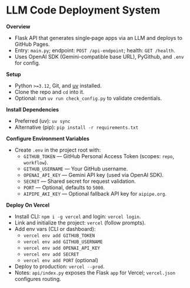 # LLM Code Deployment System

**Overview**
- Flask API that generates single‑page apps via an LLM and deploys to GitHub Pages.
- Entry: `main.py`; endpoint: `POST /api-endpoint`; health: `GET /health`.
- Uses OpenAI SDK (Gemini-compatible base URL), PyGithub, and `.env` for config.

**Setup**
- Python `>=3.12`, Git, and [uv](https://github.com/astral-sh/uv) installed.
- Clone the repo and `cd` into it.
- Optional: run `uv run check_config.py` to validate credentials.

**Install Dependencies**
- Preferred (uv): `uv sync`
- Alternative (pip): `pip install -r requirements.txt`

**Configure Environment Variables**
- Create `.env` in the project root with:
  - `GITHUB_TOKEN` — GitHub Personal Access Token (scopes: `repo`, `workflow`).
  - `GITHUB_USERNAME` — Your GitHub username.
  - `OPENAI_API_KEY` — Gemini API key (used via OpenAI SDK).
  - `SECRET` — Shared secret for request validation.
  - `PORT` — Optional, defaults to `5000`.
  - `AIPIPE_AKI_KEY` — Optional fallback API key for `aipipe.org`.

**Deploy On Vercel**
- Install CLI: `npm i -g vercel` and login: `vercel login`.
- Link and initialize the project: `vercel` (follow prompts).
- Add env vars (CLI or dashboard):
  - `vercel env add GITHUB_TOKEN`
  - `vercel env add GITHUB_USERNAME`
  - `vercel env add OPENAI_API_KEY`
  - `vercel env add SECRET`
  - `vercel env add PORT` (optional)
- Deploy to production: `vercel --prod`.
- Notes: `api/index.py` exposes the Flask `app` for Vercel; `vercel.json` configures routing.
